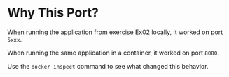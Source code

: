 # Why This Port?

When running the application from exercise Ex02 locally, it worked on port `5xxx`.

When running the same application in a container, it worked on port `8080`.

Use the `docker inspect` command to see what changed this behavior.